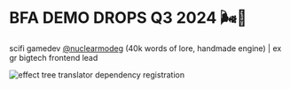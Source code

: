 # BFA DEMO DROPS Q3 2024 🌬🦾

scifi gamedev [@nuclearmodeg](https://x.com/nuclearmodeg) (40k words of lore, handmade engine) | ex gr bigtech frontend lead 

![effect tree translator dependency registration](https://user-images.githubusercontent.com/601001/198174493-0b2f5765-f81e-413e-a2a2-b0760d2ce026.jpeg)
